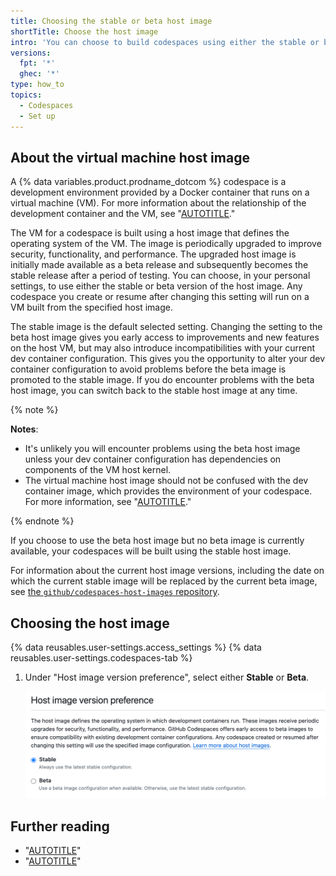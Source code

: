 ```yaml
---
title: Choosing the stable or beta host image
shortTitle: Choose the host image
intro: 'You can choose to build codespaces using either the stable or beta version of the host image for the underlying virtual machine.'
versions:
  fpt: '*'
  ghec: '*'
type: how_to
topics:
  - Codespaces
  - Set up
---
```


## About the virtual machine host image

A {% data variables.product.prodname_dotcom %} codespace is a development environment provided by a Docker container that runs on a virtual machine (VM). For more information about the relationship of the development container and the VM, see "[AUTOTITLE](/codespaces/overview#what-is-a-codespace)."

The VM for a codespace is built using a host image that defines the operating system of the VM. The image is periodically upgraded to improve security, functionality, and performance. The upgraded host image is initially made available as a beta release and subsequently becomes the stable release after a period of testing. You can choose, in your personal settings, to use either the stable or beta version of the host image. Any codespace you create or resume after changing this setting will run on a VM built from the specified host image.

The stable image is the default selected setting. Changing the setting to the beta host image gives you early access to improvements and new features on the host VM, but may also introduce incompatibilities with your current dev container configuration. This gives you the opportunity to alter your dev container configuration to avoid problems before the beta image is promoted to the stable image. If you do encounter problems with the beta host image, you can switch back to the stable host image at any time.

{% note %}

**Notes**:

* It's unlikely you will encounter problems using the beta host image unless your dev container configuration has dependencies on components of the VM host kernel.
* The virtual machine host image should not be confused with the dev container image, which provides the environment of your codespace. For more information, see "[AUTOTITLE](/codespaces/managing-codespaces-for-your-organization/restricting-the-base-image-for-codespaces#overview)."

{% endnote %}

If you choose to use the beta host image but no beta image is currently available, your codespaces will be built using the stable host image.

For information about the current host image versions, including the date on which the current stable image will be replaced by the current beta image, see [the `github/codespaces-host-images` repository](https://github.com/github/codespaces-host-images/blob/main/README.md).

## Choosing the host image

{% data reusables.user-settings.access_settings %}
{% data reusables.user-settings.codespaces-tab %}
1. Under "Host image version preference", select either **Stable** or **Beta**.

   ![Screenshot of the "Host image version preference" options, with "Stable" selected.](/assets/images/help/codespaces/host-image-choice.png)

## Further reading

* "[AUTOTITLE](/codespaces/customizing-your-codespace)"
* "[AUTOTITLE](/codespaces/managing-your-codespaces)"
